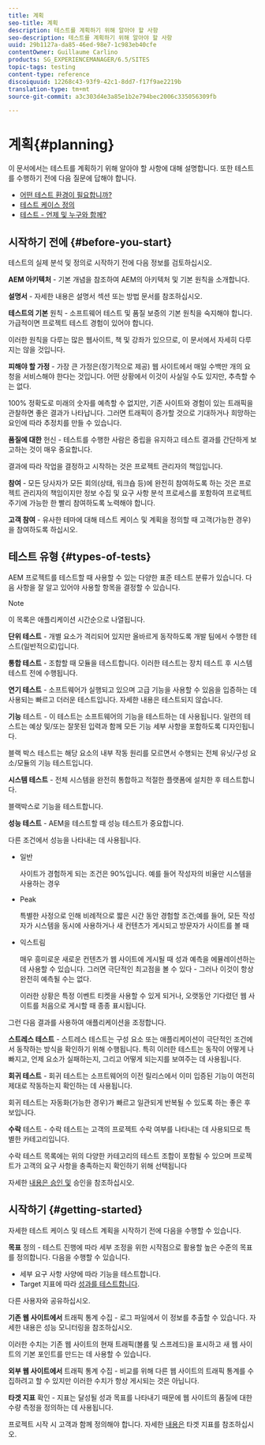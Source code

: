 ```yaml
---
title: 계획
seo-title: 계획
description: 테스트를 계획하기 위해 알아야 할 사항
seo-description: 테스트를 계획하기 위해 알아야 할 사항
uuid: 29b1127a-da85-46ed-98e7-1c983eb40cfe
contentOwner: Guillaume Carlino
products: SG_EXPERIENCEMANAGER/6.5/SITES
topic-tags: testing
content-type: reference
discoiquuid: 12268c43-93f9-42c1-8dd7-f17f9ae2219b
translation-type: tm+mt
source-git-commit: a3c303d4e3a85e1b2e794bec2006c335056309fb

---
```



# 계획{#planning}

이 문서에서는 테스트를 계획하기 위해 알아야 할 사항에 대해 설명합니다. 또한 테스트를 수행하기 전에 다음 질문에 답해야 합니다.

* [어떤 테스트 환경이 필요합니까?](/help/sites-developing/test-environments.md)
* [테스트 케이스 정의](/help/sites-developing/test-cases.md)
* [테스트 - 언제 및 누구와 함께?](/help/sites-developing/when-who.md)

## 시작하기 전에 {#before-you-start}

테스트의 실제 분석 및 정의로 시작하기 전에 다음 정보를 검토하십시오.

**AEM 아키텍처** - 기본 개념을 참조하여 AEM의 아키텍처 및 기본 원칙을 소개합니다.

**설명서** - 자세한 내용은 설명서 섹션 또는 방법 문서를 참조하십시오.

**테스트의 기본** 원칙 - 소프트웨어 테스트 및 품질 보증의 기본 원칙을 숙지해야 합니다. 가급적이면 프로젝트 테스트 경험이 있어야 합니다.

이러한 원칙을 다루는 많은 웹사이트, 책 및 강좌가 있으므로, 이 문서에서 자세히 다루지는 않을 것입니다.

**피해야 할 가정** - 가장 큰 가정은(정기적으로 제공) 웹 사이트에서 매일 수백만 개의 요청을 서비스해야 한다는 것입니다. 어떤 상황에서 이것이 사실일 수도 있지만, 추측할 수는 없다.

100% 정확도로 미래의 숫자를 예측할 수 없지만, 기존 사이트와 경험이 있는 트래픽을 관찰하면 좋은 결과가 나타납니다. 그러면 트래픽이 증가할 것으로 기대하거나 희망하는 요인에 따라 추정치를 만들 수 있습니다.

**품질에 대한** 헌신 - 테스트를 수행한 사람은 중립을 유지하고 테스트 결과를 간단하게 보고하는 것이 매우 중요합니다.

결과에 따라 작업을 결정하고 시작하는 것은 프로젝트 관리자의 책임입니다.

**참여** - 모든 당사자가 모든 회의(상태, 워크숍 등)에 완전히 참여하도록 하는 것은 프로젝트 관리자의 책임이지만 정보 수집 및 요구 사항 분석 프로세스를 포함하여 프로젝트 주기에 가능한 한 빨리 참여하도록 노력해야 합니다.

**고객 참여** - 유사한 테마에 대해 테스트 케이스 및 계획을 정의할 때 고객(가능한 경우)을 참여하도록 하십시오.

## 테스트 유형 {#types-of-tests}

AEM 프로젝트를 테스트할 때 사용할 수 있는 다양한 표준 테스트 분류가 있습니다. 다음 사항을 잘 알고 있어야 사용할 항목을 결정할 수 있습니다.

>[!NOTE]
>
>이 목록은 애플리케이션 시간순으로 나열됩니다.

**단위 테스트** - 개별 요소가 격리되어 있지만 올바르게 동작하도록 개발 팀에서 수행한 테스트(일반적으로)입니다.

**통합 테스트** - 조합할 때 모듈을 테스트합니다. 이러한 테스트는 장치 테스트 후 시스템 테스트 전에 수행됩니다.

**연기 테스트** - 소프트웨어가 실행되고 있으며 고급 기능을 사용할 수 있음을 입증하는 데 사용되는 빠르고 더러운 테스트입니다. 자세한 내용은 테스트되지 않습니다.

**기능** 테스트 - 이 테스트는 소프트웨어의 기능을 테스트하는 데 사용됩니다. 일련의 테스트는 예상 및/또는 잘못된 입력과 함께 모든 기능 세부 사항을 포함하도록 디자인됩니다.

블랙 박스 테스트는 해당 요소의 내부 작동 원리를 모르면서 수행되는 전체 유닛/구성 요소/모듈의 기능 테스트입니다.

**시스템 테스트** - 전체 시스템을 완전히 통합하고 적절한 플랫폼에 설치한 후 테스트합니다.

블랙박스로 기능을 테스트합니다.

**성능 테스트** - AEM을 테스트할 때 성능 테스트가 중요합니다.

다른 조건에서 성능을 나타내는 데 사용됩니다.

* 일반

   사이트가 경험하게 되는 조건은 90%입니다. 예를 들어 작성자의 비율만 시스템을 사용하는 경우

* Peak

   특별한 사정으로 인해 비례적으로 짧은 시간 동안 경험할 조건;예를 들어, 모든 작성자가 시스템을 동시에 사용하거나 새 컨텐츠가 게시되고 방문자가 사이트를 볼 때

* 익스트림

   매우 흥미로운 새로운 컨텐츠가 웹 사이트에 게시될 때 성과 예측을 에뮬레이션하는 데 사용할 수 있습니다. 그러면 극단적인 최고점을 볼 수 있다 - 그러나 이것이 항상 완전히 예측될 수는 없다.

   이러한 상황은 특정 이벤트 티켓을 사용할 수 있게 되거나, 오랫동안 기다렸던 웹 사이트를 처음으로 게시할 때 종종 표시됩니다.

그런 다음 결과를 사용하여 애플리케이션을 조정합니다.

**스트레스 테스트** - 스트레스 테스트는 구성 요소 또는 애플리케이션이 극단적인 조건에서 동작하는 방식을 확인하기 위해 수행됩니다. 특히 이러한 테스트는 동작이 어떻게 나빠지고, 언제 요소가 실패하는지, 그리고 어떻게 되는지를 보여주는 데 사용됩니다.

**회귀 테스트** - 회귀 테스트는 소프트웨어의 이전 릴리스에서 이미 입증된 기능이 여전히 제대로 작동하는지 확인하는 데 사용됩니다.

회귀 테스트는 자동화(가능한 경우)가 빠르고 일관되게 반복될 수 있도록 하는 좋은 후보입니다.

**수락** 테스트 - 수락 테스트는 고객의 프로젝트 수락 여부를 나타내는 데 사용되므로 특별한 카테고리입니다.

수락 테스트 목록에는 위의 다양한 카테고리의 테스트 조합이 포함될 수 있으며 프로젝트가 고객의 요구 사항을 충족하는지 확인하기 위해 선택됩니다

자세한 [내용은 승인 및](/help/sites-developing/acceptance-signoff.md) 승인을 참조하십시오.

## 시작하기 {#getting-started}

자세한 테스트 케이스 및 테스트 계획을 시작하기 전에 다음을 수행할 수 있습니다.

**목표** 정의 - 테스트 진행에 따라 세부 조정을 위한 시작점으로 활용할 높은 수준의 목표를 정의합니다. 다음을 수행할 수 있습니다.

* 세부 요구 사항 사양에 따라 기능을 테스트합니다.
* Target 지표에 따라 [성과를 테스트합니다](/help/managing/best-practices-further-reference.md#key-performance-indicators-and-target-metrics).

다른 사용자와 공유하십시오.

**기존 웹 사이트에서** 트래픽 통계 수집 - 로그 파일에서 이 정보를 추출할 수 있습니다. 자세한 내용은 성능 모니터링을 참조하십시오.

이러한 수치는 기존 웹 사이트의 현재 트래픽(볼륨 및 스프레드)을 표시하고 새 웹 사이트의 기본 포인트를 만드는 데 사용할 수 있습니다.

**외부 웹 사이트에서** 트래픽 통계 수집 - 비교를 위해 다른 웹 사이트의 트래픽 통계를 수집하려고 할 수 있지만 이러한 수치가 항상 게시되는 것은 아닙니다.

**타겟 지표** 확인 - 지표는 달성될 성과 목표를 나타내기 때문에 웹 사이트의 품질에 대한 수량 측정을 정의하는 데 사용됩니다.

프로젝트 시작 시 고객과 함께 정의해야 합니다. 자세한 [내용은](/help/sites-developing/planning.md) 타겟 지표를 참조하십시오.

